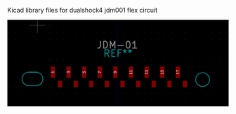 Kicad library files for dualshock4 jdm001 flex circuit

![alt text](https://github.com/burak-bayrktar/ds4-jdm001-flexcircuit-library/blob/main/pics/footprint.png?raw=true)